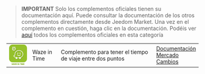 
>**IMPORTANT**
>Solo los complementos oficiales tienen su documentación aquí. Puede consultar la documentación de los otros complementos directamente desde Jeedom Market. Una vez en el complemento en cuestión, haga clic en la documentación.
>Podéis ver [aquí](https://market.jeedom.com/index.php?v=d&p=market&type=plugin&categorie=travel) todos los complementos oficiales en esta categoría


| | | | |
|--- | --- | --- | ---|
|<img src="wazeintime/wazeintime_icon.png" class="pluginLogo" width="100" />|Waze in Time|Complemento para tener el tiempo de viaje entre dos puntos|[Documentación](wazeintime/index)<br/>[Mercado](https://market.jeedom.com/index.php?v=d&p=market_display&id=1820)<br/>[Cambios](wazeintime/changelog)|
